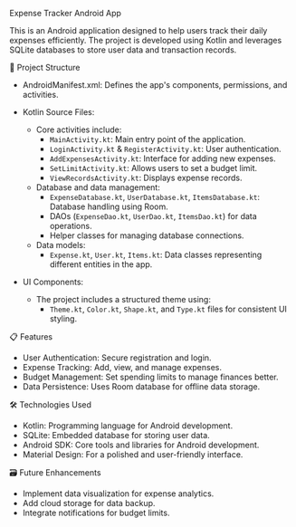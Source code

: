 Expense Tracker Android App

This is an Android application designed to help users track their daily expenses efficiently. The project is developed using Kotlin and leverages SQLite databases to store user data and transaction records. 

 📂 Project Structure
- AndroidManifest.xml: Defines the app's components, permissions, and activities.
- Kotlin Source Files:
  - Core activities include:
    - `MainActivity.kt`: Main entry point of the application.
    - `LoginActivity.kt` & `RegisterActivity.kt`: User authentication.
    - `AddExpensesActivity.kt`: Interface for adding new expenses.
    - `SetLimitActivity.kt`: Allows users to set a budget limit.
    - `ViewRecordsActivity.kt`: Displays expense records.
  - Database and data management:
    - `ExpenseDatabase.kt`, `UserDatabase.kt`, `ItemsDatabase.kt`: Database handling using Room.
    - DAOs (`ExpenseDao.kt`, `UserDao.kt`, `ItemsDao.kt`) for data operations.
    - Helper classes for managing database connections.
  - Data models:
    - `Expense.kt`, `User.kt`, `Items.kt`: Data classes representing different entities in the app.

- UI Components:
  - The project includes a structured theme using:
    - `Theme.kt`, `Color.kt`, `Shape.kt`, and `Type.kt` files for consistent UI styling.

📋 Features
- User Authentication: Secure registration and login.
- Expense Tracking: Add, view, and manage expenses.
- Budget Management: Set spending limits to manage finances better.
- Data Persistence: Uses Room database for offline data storage.

🛠️ Technologies Used
- Kotlin: Programming language for Android development.
- SQLite: Embedded database for storing user data.
- Android SDK: Core tools and libraries for Android development.
- Material Design: For a polished and user-friendly interface.


 🗃️ Future Enhancements
- Implement data visualization for expense analytics.
- Add cloud storage for data backup.
- Integrate notifications for budget limits.
